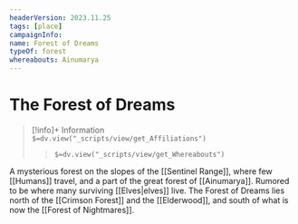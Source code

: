 ```yaml
---
headerVersion: 2023.11.25
tags: [place]
campaignInfo:
name: Forest of Dreams
typeOf: forest
whereabouts: Ainumarya
---
```

# The Forest of Dreams
>[!info]+ Information  
> `$=dv.view("_scripts/view/get_Affiliations")`  
>> `$=dv.view("_scripts/view/get_Whereabouts")`

A mysterious forest on the slopes of the [[Sentinel Range]], where few [[Humans]] travel, and a part of the great forest of [[Ainumarya]]. Rumored to be where many surviving [[Elves|elves]] live. The Forest of Dreams lies north of the [[Crimson Forest]] and the [[Elderwood]], and south of what is now the [[Forest of Nightmares]]. 
